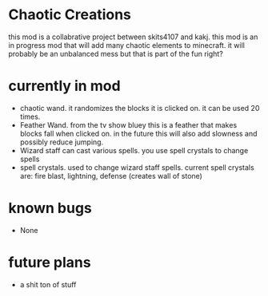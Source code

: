 # Chaotic Creations

this mod is a collabrative project between skits4107 and kakj. this mod is an in progress mod that will add many chaotic elements to minecraft. 
it will probably be an unbalanced mess but that is part of the fun right?

# currently in mod

- chaotic wand. it randomizes the blocks it is clicked on. it can be used 20 times.
- Feather Wand. from the tv show bluey this is a feather that makes blocks fall when clicked on. in the future this will also add slowness and possibly reduce jumping.
- Wizard staff can cast various spells. you use spell crystals to change spells
- spell crystals. used to change wizard staff spells. current spell crystals are: fire blast, lightning, defense (creates wall of stone)

# known bugs

 - None

# future plans

- a shit ton of stuff


